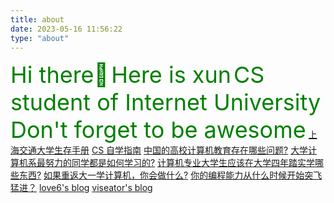 ```yaml
---
title: about
date: 2023-05-16 11:56:22
type: "about"
---
```


<span style="color: green; font-size: 36px;">Hi there👋</span>
<span style="color: green; font-size: 36px;">Here is xun</span>
<span style="color: green; font-size: 36px;">CS student of Internet University</span>
<span style="color: green; font-size: 36px;">Don't forget to be awesome</span>
[上海交通大学生存手册](https://survivesjtu.gitbook.io/survivesjtumanual)
[CS 自学指南](https://csdiy.wiki)
[中国的高校计算机教育存在哪些问题?](https://www.zhihu.com/question/265513614)
[大学计算机系最努力的同学都是如何学习的?](https://www.zhihu.com/question/270352528)
[计算机专业大学生应该在大学四年踏实学哪些东西?](https://www.zhihu.com/question/27368268)
[如果重返大一学计算机，你会做什么?](https://www.zhihu.com/question/535133518)
[你的编程能力从什么时候开始突飞猛进？](https://www.zhihu.com/question/356351510)
[love6's blog](https://love6.blog.csdn.net/article/details/130201551)
[viseator's blog](https://www.viseator.com/2020/05/24/university_1/)


